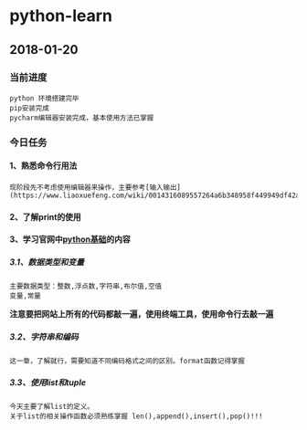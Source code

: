 # python-learn
## 2018-01-20  

### 当前进度
    python 环境搭建完毕     
    pip安装完成     
    pycharm编辑器安装完成，基本使用方法已掌握
### 今日任务  
#### 1、熟悉命令行用法 
    现阶段先不考虑使用编辑器来操作，主要参考[输入输出](https://www.liaoxuefeng.com/wiki/0014316089557264a6b348958f449949df42a6d3a2e542c000/001431643484137e38b44e5925440ec8b1e4c70f800b4e2000)  
#### 2、了解print的使用  
#### 3、学习官网中[python基础](https://www.liaoxuefeng.com/wiki/0014316089557264a6b348958f449949df42a6d3a2e542c000/001431658427513eef3d9dd9f7c48599116735806328e81000)的内容  
##### 3.1、数据类型和变量   
    主要数据类型：整数,浮点数,字符串,布尔值,空值
    变量,常量
**注意要把网站上所有的代码都敲一遍，使用终端工具，使用命令行去敲一遍**
##### 3.2、字符串和编码    
    这一章，了解就行，需要知道不同编码格式之间的区别。format函数记得掌握
##### 3.3、使用list和tuple  
    今天主要了解list的定义。  
    关于list的相关操作函数必须熟练掌握 len(),append(),insert(),pop()!!!